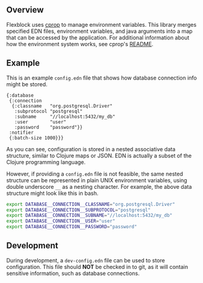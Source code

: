 ## Overview

Flexblock uses [cprop](https://github.com/tolitius/cprop) to manage
environment variables. This library merges specified EDN files,
environment variables, and java arguments into a map that can be
accessed by the application. For additional information about how the
environment system works, see cprop's
[README](https://github.com/tolitius/cprop/blob/master/README.md).

## Example

This is an example `config.edn` file that shows how database
connection info might be stored.

```edn
{:database
 {:connection
  {:classname   "org.postgresql.Driver"
   :subprotocol "postgresql"
   :subname     "//localhost:5432/my_db"
   :user        "user"
   :password    "password"}}
 :notifier
 {:batch-size 1000}}}
```

As you can see, configuration is stored in a nested associative data
structure, similar to Clojure maps or JSON. EDN is actually a subset
of the Clojure programming language.

However, if providing a `config.edn` file is not feasible, the same
nested structure can be represented in plain UNIX environment
variables, using double underscore `__` as a nesting character. For
example, the above data structure might look like this in bash.

```bash
export DATABASE__CONNECTION__CLASSNAME="org.postgresql.Driver"
export DATABASE__CONNECTION__SUBPROTOCOL="postgresql"
export DATABASE__CONNECTION__SUBNAME="//localhost:5432/my_db"
export DATABASE__CONNECTION__USER="user"
export DATABASE__CONNECTION__PASSWORD="password"
```

## Development

During development, a `dev-config.edn` file can be used to store
configuration. This file should **NOT** be checked in to git, as it
will contain sensitive information, such as database connections.
